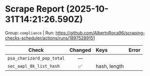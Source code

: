# Scrape Report (2025-10-31T14:21:26.590Z)

Group: `compliance`  |  Run: https://github.com/AlbertoRoca96/scraping-checks-scheduler/actions/runs/18975289151

| Check | Changed | Keys | Error |
|---|:---:|:--|:--|
| `psa_charizard_pop_total` | — |  |  |
| `sec_aapl_8k_list_hash` | ✅ | hash, length |  |
